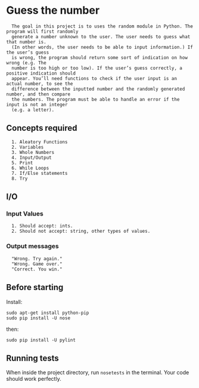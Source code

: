 # Guess the number

      The goal in this project is to uses the random module in Python. The program will first randomly 
      generate a number unknown to the user. The user needs to guess what that number is. 
      (In other words, the user needs to be able to input information.) If the user’s guess 
      is wrong, the program should return some sort of indication on how wrong (e.g. The 
      number is too high or too low). If the user’s guess correctly, a positive indication should
      appear. You’ll need functions to check if the user input is an actual number, to see the 
      difference between the inputted number and the randomly generated number, and then compare 
      the numbers. The program must be able to handle an error if the input is not an integer 
      (e.g. a letter).

## Concepts required

      1. Aleatory Functions
      2. Variables
      3. Whole Numbers
      4. Input/Output
      5. Print
      6. While Loops
      7. If/Else statements
      8. Try

## I/O

### Input Values
      1. Should accept: ints.
      2. Should not accept: string, other types of values.

### Output messages
      "Wrong. Try again."
      "Wrong. Game over."
      "Correct. You win."

## Before starting

Install:
```
sudo apt-get install python-pip
sudo pip install -U nose
```

then:
```
sudo pip install -U pylint
```

## Running tests

When inside the project directory, run `nosetests` in the terminal. Your code
should work perfectly.
